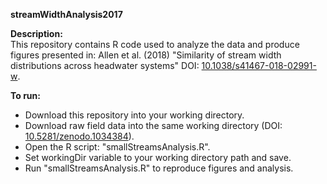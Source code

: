 <b>streamWidthAnalysis2017</b>

<b> Description:</b><br>
This repository contains R code used to analyze the data and produce figures presented in:
Allen et al. (2018) "Similarity of stream width distributions across headwater systems" DOI: <a href="https://www.nature.com/articles/s41467-018-02991-w">10.1038/s41467-018-02991-w</a>.


<b>To run:</b>
- Download this repository into your working directory. 
- Download raw field data into the same working directory (DOI: <a href="https://zenodo.org/record/1034385#.WpSVhxPwZE4">10.5281/zenodo.1034384</a>). 
- Open the R script: "smallStreamsAnalysis.R".
- Set workingDir variable to your working directory path and save. 
- Run "smallStreamsAnalysis.R" to reproduce figures and analysis.
